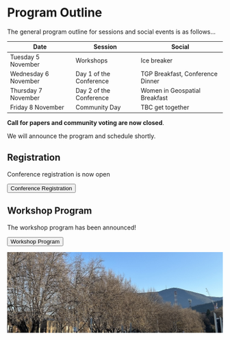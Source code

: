 # Program Outline

The general program outline for sessions and social events is as follows...

<!--All asterixed events can be bought via the register page either at the time of registering or after.-->

| Date                 | Session                 | Social                           |
| -------------------- | ----------------------- | -------------------------------- |
| Tuesday 5 November   | Workshops               | Ice breaker                      |
| Wednesday 6 November | Day 1 of the Conference | TGP Breakfast, Conference Dinner |
| Thursday 7 November  | Day 2 of the Conference | Women in Geospatial Breakfast    |
| Friday 8 November    | Community Day           | TBC get together                 |

**Call for papers and community voting are now closed**.

We will announce the program and schedule shortly.

<!-- ## Want to be part of our Program?

Presentations and Workshops are the beating heart of the FOSS4G SotM Oceania conference. They offer a platform for experts to share ground-breaking research, innovative ideas, and practical solutions. By attending presentations, attendees gain valuable insights into the latest developments in the FOSS4G arena, learn from leading professionals, and spark inspiration for attendees own work. They also foster discussion and debate, allowing attendees to connect with colleagues, ask questions, and exchange perspectives, propelling the entire FOSS4G SotM Oceania community forward.

For more information visit our [Call for Papers](/#/call-for-papers) page. -->

<!-- ## Community Voting

Community voting is now open for the FOSS4G SotM Oceania 2024 conference. You can vote for your favourite presentations to help shape the conference program.

<button target="https://talks.osgeo.org/foss4g-sotm-oceania-2024/p/voting/signup/">
    Vote now!
</button> -->

## Registration

Conference registration is now open

<button target="https://ti.to/osgeo-oceania/foss4g-sotm-oceania-2024">
    Conference Registration
</button>

## Workshop Program

The workshop program has been announced!

<button target="/#/program/workshops" >
    Workshop Program
</button>

![Salamanca near Hobart's waterfront](/imgs/salamanca-crop.jpeg)
